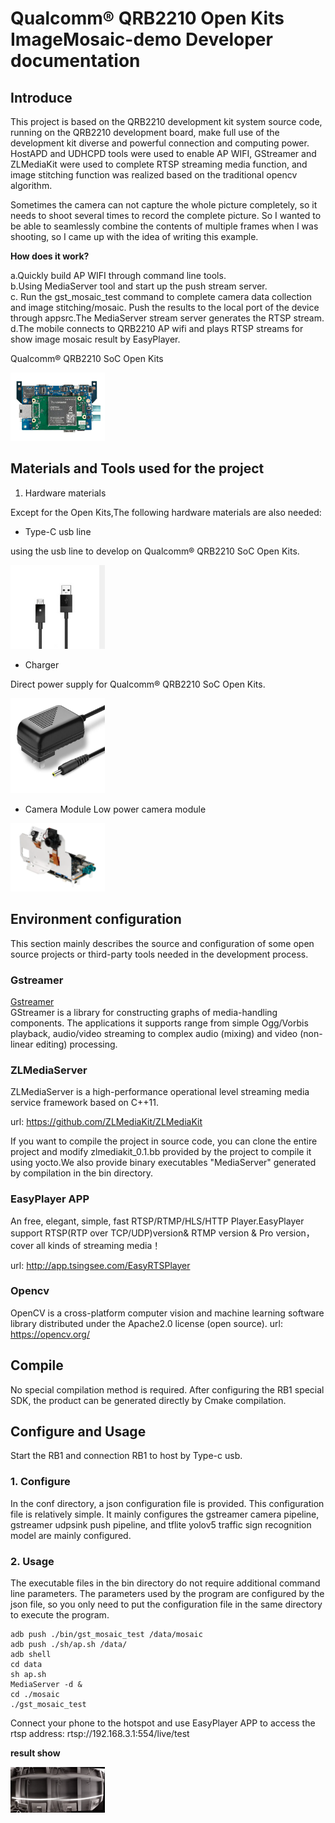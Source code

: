 # Qualcomm® QRB2210 Open Kits ImageMosaic-demo Developer documentation

## Introduce

This project is based on the QRB2210 development kit system source code, running on the QRB2210 development board, make full use of the development kit diverse and powerful connection and computing power. HostAPD and UDHCPD tools were used to enable AP WIFI, GStreamer and ZLMediaKit were used to complete RTSP streaming media function, and image stitching function was realized based on the traditional opencv algorithm.

Sometimes the camera can not capture the whole picture completely, so it needs to shoot several times to record the complete picture. So I wanted to be able to seamlessly combine the contents of multiple frames when I was shooting, so I came up with the idea of writing this example.

**How does it work?**

a.Quickly build AP WIFI through command line tools.</br>
b.Using MediaServer tool and start up the push stream server.</br>
c. Run the gst_mosaic_test command to complete camera data collection and image stitching/mosaic. Push the results to the local port of the device through appsrc.The MediaServer stream server generates the RTSP stream.</br>
d.The mobile connects to QRB2210 AP wifi and plays RTSP streams  for show image mosaic result by EasyPlayer.

Qualcomm® QRB2210 SoC Open Kits

<img src="./res/RB1.png" width = "30%" height = "30%" div align=centor />

## Materials and Tools used for the project

1. Hardware materials

Except for the Open Kits,The following hardware materials are also needed:

* Type-C usb line

using the usb line to develop on Qualcomm® QRB2210 SoC Open Kits.

<img src="./res/usb.png" width = "30%" height = "30%" div align=centor />

* Charger

Direct power supply for Qualcomm® QRB2210 SoC Open Kits.

<img src="./res/charger.jpg" width = "30%" height = "30%" div align=centor />

* Camera Module
Low power camera module

<img src="./res/camera.png" width = "30%" height = "30%" div align=centor />

## Environment configuration

This section mainly describes the source and configuration of some open source projects or third-party tools needed in the development process.

### Gstreamer
[Gstreamer](https://www.yoctoproject.org) <br>
GStreamer is a library for constructing graphs of media-handling components. The applications it supports range from simple Ogg/Vorbis playback, audio/video streaming to complex audio (mixing) and video (non-linear editing) processing.

### ZLMediaServer
ZLMediaServer is a high-performance operational level streaming media service framework based on C++11.

url: https://github.com/ZLMediaKit/ZLMediaKit

If you want to compile the project in source code, you can clone the entire project and modify zlmediakit_0.1.bb provided by the project to compile it using yocto.We also provide binary executables "MediaServer" generated by compilation in the bin directory.

### EasyPlayer APP
An free, elegant, simple, fast RTSP/RTMP/HLS/HTTP Player.EasyPlayer support RTSP(RTP over TCP/UDP)version& RTMP version & Pro version，cover all kinds of streaming media！

url: http://app.tsingsee.com/EasyRTSPlayer

### Opencv
OpenCV is a cross-platform computer vision and machine learning software library distributed under the Apache2.0 license (open source).
url: https://opencv.org/

## Compile
No special compilation method is required. After configuring the RB1 special SDK, the product can be generated directly by Cmake compilation.

## Configure and Usage
Start the RB1 and connection RB1 to host by Type-c usb.
### 1. Configure
In the conf directory, a json configuration file is provided. This configuration file is relatively simple. It mainly configures the gstreamer camera pipeline, gstreamer udpsink push pipeline, and tflite yolov5 traffic sign recognition model are mainly configured.

### 2. Usage
The executable files in the bin directory do not require additional command line parameters. The parameters used by the program are configured by the json file, so you only need to put the configuration file in the same directory to execute the program.

```
adb push ./bin/gst_mosaic_test /data/mosaic
adb push ./sh/ap.sh /data/
adb shell
cd data
sh ap.sh
MediaServer -d &
cd ./mosaic
./gst_mosaic_test
```

Connect your phone to the hotspot and use EasyPlayer APP to access the rtsp address:
rtsp://192.168.3.1:554/live/test


**result show**</br>

<img src="./res/mosiac_result.png" width = "30%" height = "30%" div align=left />